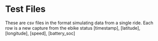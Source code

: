 # Test Files
These are csv files in the format simulating data from a single ride. Each row is a new capture from the ebike status
[timestamp], [latitude], [longitude], [speed], [battery_soc]
